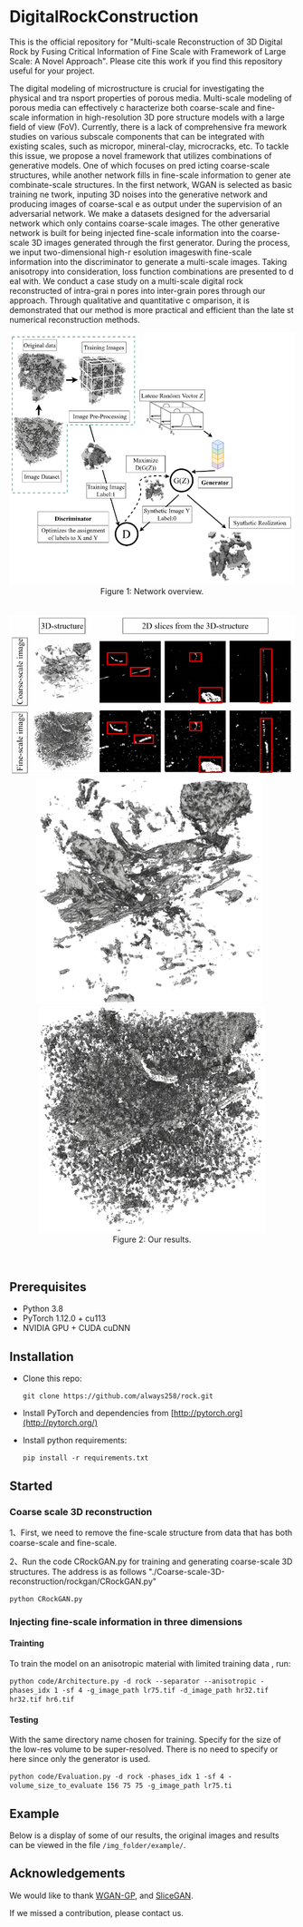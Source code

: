 # DigitalRockConstruction

This is the official repository for "Multi-scale Reconstruction of 3D Digital Rock by Fusing Critical Information of Fine Scale with Framework of Large Scale: A Novel Approach". Please cite this work if you find this repository useful for your project.

The digital modeling of microstructure is crucial for investigating the physical and tra nsport properties of porous media. Multi-scale modeling of porous media can effectively c haracterize both coarse-scale and fine-scale information in high-resolution 3D pore structure
models with a large field of view (FoV). Currently, there is a lack of comprehensive fra mework studies on various subscale components that can be integrated with existing scales, such as micropor, mineral-clay, microcracks, etc. To tackle this issue, we propose a novel
framework that utilizes combinations of generative models. One of which focuses on pred icting coarse-scale structures, while another network fills in fine-scale information to gener ate combinate-scale structures. In the first network, WGAN is selected as basic training ne twork, inputing 3D noises into the generative network and producing images of coarse-scal e as output under the supervision of an adversarial network. We make a datasets designed
for the adversarial network which only contains coarse-scale images. The other generative network is built for being injected fine-scale information into the coarse-scale 3D images generated through the first generator. During the process, we input two-dimensional high-r
esolution imageswith fine-scale information into the discriminator to generate a multi-scale images. Taking anisotropy into consideration, loss function combinations are presented to d eal with. We conduct a case study on a multi-scale digital rock reconstructed of intra-grai n pores into inter-grain pores through our approach. Through qualitative and quantitative c omparison, it is demonstrated that our method is more practical and efficient than the late st numerical reconstruction methods.


<center>
<img src="network.png" alt="图2"  style="display:inline-block;" />
<br/>
Figure 1: Network overview.
<br/><br/><br/>
<img src="img_folder\result-3.png" alt="图2"  style="display:inline-block;" />
<br/>
<img src="img_folder\result-1.png" alt="图1" width="400" height='400' style="display:inline-block; margin-right: 10px;" />
<img src="img_folder\result-2.png" alt="图2" width="400" height='400' style="display:inline-block;" />
<br/>
Figure 2: Our results.
<br/><br/><br/>
</center>

## Prerequisites

- Python 3.8
- PyTorch 1.12.0 + cu113 
- NVIDIA GPU + CUDA cuDNN

## Installation

- Clone this repo:

  ```
  git clone https://github.com/always258/rock.git
  ```

- Install PyTorch and dependencies from [http://pytorch.org](http://pytorch.org/)

- Install python requirements:

  ```
  pip install -r requirements.txt
  ```

## Started



###   Coarse scale 3D reconstruction

1、First, we need to remove the fine-scale structure from data that has both coarse-scale and fine-scale.


2、Run the code CRockGAN.py for training and generating coarse-scale 3D structures. The address is as follows "./Coarse-scale-3D-reconstruction/rockgan/CRockGAN.py"

```
python CRockGAN.py 
```



### Injecting fine-scale information in three dimensions

#### Trainting

To train the model on an anisotropic material with limited training data , run:

```
python code/Architecture.py -d rock --separator --anisotropic -phases_idx 1 -sf 4 -g_image_path lr75.tif -d_image_path hr32.tif hr32.tif hr6.tif
```


#### Testing

With the same directory name chosen for training. Specify for the size of the low-res volume to be super-resolved. There is no need to specify or here since only the generator is used. 
```
python code/Evaluation.py -d rock -phases_idx 1 -sf 4 -volume_size_to_evaluate 156 75 75 -g_image_path lr75.ti
```


## Example
Below is a display of some of our results, the original images and results can be viewed in the file ``` /img_folder/example/ ```.


## Acknowledgements

We would like to thank [WGAN-GP](https://github.com/ChenKaiXuSan/WGAN-GP-PyTorch.git), and [SliceGAN](https://github.com/stke9/SliceGAN.git).

If we missed a contribution, please contact us.
